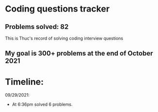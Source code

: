 # Coding questions tracker
## Problems solved: 82

This is Thuc's record of solving coding interview questions

## My goal is 300+ problems at the end of October 2021

# Timeline:
09/29/2021:
- At 6:36pm solved 6 problems. 
